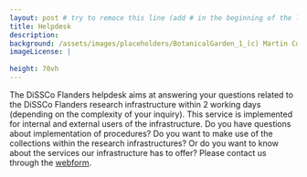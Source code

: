 ```yaml
---
layout: post # try to remoce this line (add # in the beginning of the line to make it a comment) - then the layout will change, but the content remain the same
title: Helpdesk
description: 
background: /assets/images/placeholders/BotanicalGarden_1_(c) Martin Corlazzoli.jpg
imageLicense: |
  
height: 70vh
---
```


The DiSSCo Flanders helpdesk aims at answering your questions related to the DiSSCo Flanders research
infrastructure within 2 working days (depending on the complexity of your inquiry). This service is implemented 
for internal and external users of the infrastructure. Do you have questions about implementation of procedures? 
Do you want to make use of the collections within the research infrastructures? Or do you want to know about the 
services our infrastructure has to offer? Please contact us through the [webform](https://meisebotanicgarden.eu.teamwork.com/p/forms/2aMyVKBtjp94D9Mzxopk).
